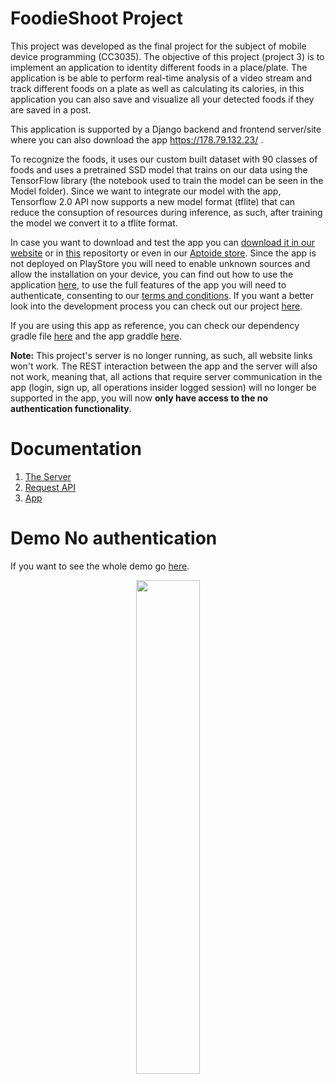 # FoodieShoot Project
This project was developed as the final project for the subject of mobile device programming (CC3035). The objective of this project (project 3) is to implement an application to identity different foods in
a place/plate. The application is be able to perform real-time analysis of a video stream and track different foods on a plate as well as calculating its calories, in this application you can also save and visualize all your detected foods if they are saved in a post.

This application is supported by a Django backend and frontend server/site where you can also download the app https://178.79.132.23/ .

To recognize the foods, it uses our custom built dataset with 90 classes of foods and uses a pretrained SSD model that trains on our data using the TensorFlow library (the notebook used to train the model can be seen in the Model folder). Since we want to integrate our model with the app, Tensorflow 2.0 API now supports a new model format (tflite) that can reduce the consuption of resources during inference,
as such, after training the model we convert it to a tflite format.

In case you want to download and test the app you can [download it in our website](https://178.79.132.23/download/) or in [this](https://github.com/eamorgado/FoodieShoot/tree/master/Apks) repositorty or even in our [Aptoide store](https://foodieshoot.en.aptoide.com/app?store_name=ciber-foodieshoot). Since the app is not deployed on PlayStore you will need to enable unknown sources and allow the installation on your device, you can find out how to use the application [here](https://github.com/eamorgado/FoodieShoot/blob/master/Documentation/App.md), to use the full features of the app you will need to authenticate, consenting to our [terms and conditions](https://178.79.132.23/terms/). If you want a better look into the development process you can check out our project [here](https://github.com/eamorgado/FoodieShoot/projects/1).


If you are using this app as  reference, you can check our dependency gradle file [here](https://github.com/eamorgado/FoodieShoot/blob/master/Applications/FoodDetection/app/build.gradle) and the app graddle [here](https://github.com/eamorgado/FoodieShoot/blob/master/Applications/FoodDetection/build.gradle).

**Note:** This project's server is no longer running, as such, all website links won't work. The REST interaction between the app and the server will also not work, meaning that, all actions that require server communication in the app (login, sign up, all operations insider logged session) will no longer be supported in the app, you will now **only have access to the no authentication functionality**.


# Documentation
1.  [The Server](https://github.com/eamorgado/FoodieShoot/blob/master/Documentation/Server.md)
2.  [Request API](https://github.com/eamorgado/FoodieShoot/blob/master/Documentation/Request_API.md)
3.  [App](https://github.com/eamorgado/FoodieShoot/blob/master/Documentation/App.md)

# Demo No authentication
If you want to see the whole demo go [here](https://github.com/eamorgado/FoodieShoot/blob/master/Documentation/VideoDemo/Foodieshoot_VideoDemo.mp4).
<p align="center">
    <img src="https://github.com/eamorgado/FoodieShoot/blob/master/Documentation/VideoDemo/FoodieShoot_NoUserDemo.gif" width=45%>
</p>
